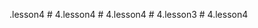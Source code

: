 . l e s s o n 4 
 #   4 . l e s s o n 4 
 #   4 . l e s s o n 4 
 #   4 . l e s s o n 3 
 #   4 . l e s s o n 4  
 